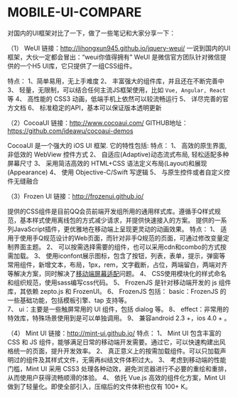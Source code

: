 # MOBILE-UI-COMPARE
对国内的UI框架对比了一下，做了一些笔记和大家分享一下：

（1） WeUI
链接：http://lihongxun945.github.io/jquery-weui/
一说到国内的UI框架，大伙一定都会冒出：“weui你值得拥有”
WeUI 是微信官方团队针对微信提供的一个H5 UI库，它只提供了一组CSS组件。

特点：
1、简单易用，无上手难度
2、 丰富强大的组件库，并且还在不断完善中
3、 轻量，无限制，可以结合任何主流JS框架使用，比如 `Vue, Angular, React` 等
4、 高性能的 CSS3 动画，低端手机上依然可以较流畅运行
5、 详尽完善的官方文档
6、 标准稳定的API，基本可以保证版本透明更新

（2）CocoaUI
  链接：http://www.cocoaui.com/
  GITHUB地址：https://github.com/ideawu/cocoaui-demos

CocoaUI 是一个强大的 iOS UI 框架. 它的特性包括:
特点：
1、 高效的原生界面, 非低效的 WebView 控件方式
2、 自适应(Adaptive)动态流式布局, 轻松适配多种屏幕尺寸
3、 采用简洁高效的 HTML+CSS 语法定义布局(Layout)和展现(Appearance)
4、 使用 Objective-C/Swift 写逻辑
5、 与原生控件或者自定义控件无缝融合

（3）Frozen UI
  链接：http://frozenui.github.io/

提供的CSS组件是目前QQ会员前端开发组所用的通用样式库。遵循手Q样式规范，基本样式使用离线包的方式减少请求，并提供快速接入的方案。
提供的一系列JavaScript插件，更优雅地在移动端上呈现更灵动的动画效果。
特点：
1、 适用于使用手Q规范设计的Web页面，而针对非手Q规范的页面，可通过修改变量定制界面主题。
2、 可以按需选择需要的组件，也可以采用cdn和combo的方式按需加载。
3、 使用iconfont展示图标，包含了按钮，列表，表单，提示，弹窗等常用组件，新增文本，布局，1px，rem，文字截断，占位，两端留白，两端对齐等解决方案，同时解决了<a href="https://github.com/frozenui/frozenui/wiki/屏幕适配" target="_blank">移动端屏幕适配</a>问题。
4、 CSS使用模块化的样式命名和组织规范，使用sass编写css代码。
5、 FrozenJS 是针对移动端开发的 js 组件库，其依赖 zepto.js 和 FrozenUI。
6、 FrozenJS 包括： basic：FrozenJS 的一些基础功能，包括模板引擎、tap 支持等。<br>
7、 ui：主要是一些触屏常用的 UI 组件，包括 dialog 等。
8、 effect：非常用的特效库，特殊场景使用到是可以单独调用。
9、 兼容android 2.3 +，ios 4.0 + 。

（4） Mint UI
链接：http://mint-ui.github.io/
特点：
1、 Mint UI 包含丰富的 CSS 和 JS 组件，能够满足日常的移动端开发需要。通过它，可以快速构建出风格统一的页面，提升开发效率。
2、 真正意义上的按需加载组件。可以只加载声明过的组件及其样式文件，无需再纠结文件体积过大。
3、 考虑到移动端的性能门槛，Mint UI 采用 CSS3 处理各种动效，避免浏览器进行不必要的重绘和重排，从而使用户获得流畅顺滑的体验。
4、 依托 Vue.js 高效的组件化方案，Mint UI 做到了轻量化。即使全部引入，压缩后的文件体积也仅有 100+ K。
